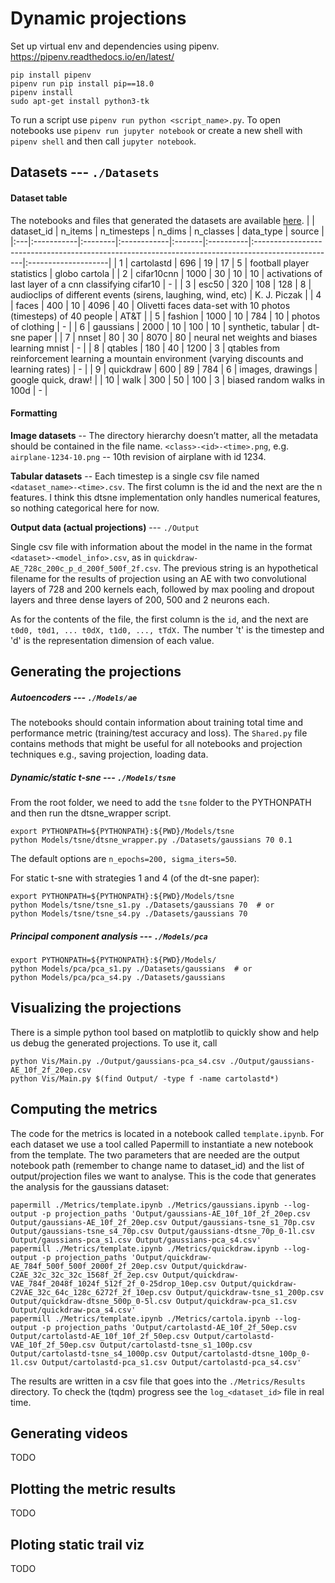 # Dynamic projections

Set up virtual env and dependencies using pipenv.
https://pipenv.readthedocs.io/en/latest/
```
pip install pipenv
pipenv run pip install pip==18.0
pipenv install
sudo apt-get install python3-tk
```
To run a script use `pipenv run python <script_name>.py`. To open notebooks use `pipenv run jupyter notebook` or create a new shell with `pipenv shell` and then call `jupyter notebook`.

## Datasets ---  `./Datasets`

#### Dataset table

The notebooks and files that generated the datasets are available [here](https://drive.google.com/drive/folders/1MXJK2mqH015pAohuBawVIQeqgB38JAsy?usp=sharing).
|    | dataset_id | n_items | n_timesteps | n_dims | n_classes | data_type                                                                                         | source              |
|:---|:-----------|:--------|:------------|:-------|:----------|:--------------------------------------------------------------------------------------------------|:--------------------|
| 1  | cartolastd | 696     | 19          | 17     | 5         | football player statistics                                                                        | globo cartola       |
| 2  | cifar10cnn | 1000    | 30          | 10     | 10        | activations of last layer of a cnn classifying cifar10                                            | -                   |
| 3  | esc50      | 320     | 108         | 128    | 8         | audioclips of different events (sirens, laughing, wind, etc)                                      | K. J. Piczak        |
| 4  | faces      | 400     | 10          | 4096   | 40        | Olivetti faces data-set with 10 photos (timesteps) of 40 people                                   | AT&T                |
| 5  | fashion    | 1000    | 10          | 784    | 10        | photos of clothing                                                                                | -                   |
| 6  | gaussians  | 2000    | 10          | 100    | 10        | synthetic, tabular                                                                                | dt-sne paper        |
| 7  | nnset      | 80      | 30          | 8070   | 80        | neural net weights and biases learning mnist                                                      | -                   |
| 8  | qtables    | 180     | 40          | 1200   | 3         | qtables from reinforcement learning a mountain environment (varying discounts and learning rates) | -                   |
| 9  | quickdraw  | 600     | 89          | 784    | 6         | images, drawings                                                                                  | google quick, draw! |
| 10 | walk       | 300     | 50          | 100    | 3         | biased random walks in 100d                                                                       | -                   |


#### Formatting

**Image datasets** -- The directory hierarchy doesn’t matter, all the metadata should be contained in the file name. `<class>-<id>-<time>.png`, e.g. `airplane-1234-10.png` -- 10th revision of airplane with id 1234.

**Tabular datasets** -- Each timestep is a single csv file named `<dataset_name>-<time>.csv`. The first column is the id and the next are the n features. I think this dtsne implementation only handles numerical features, so nothing categorical here for now.

**Output data (actual projections)** --- `./Output`

Single csv file with information about the model in the name in the format `<dataset>-<model_info>.csv`, as in `quickdraw-AE_728c_200c_p_d_200f_500f_2f.csv`. The previous string is an hypothetical filename for the results of projection using an AE with two convolutional layers of 728 and 200 kernels each, followed by max pooling and dropout layers and three dense layers of 200, 500 and 2 neurons each.

As for the contents of the file, the first column is the `id`, and the next are `t0d0, t0d1, ... t0dX, t1d0, ..., tTdX.` The number 't' is the timestep and 'd' is the representation dimension of each value.

## Generating the projections

##### Autoencoders ---  `./Models/ae`
The notebooks should contain information about training total time and performance metric (training/test accuracy and loss). The `Shared.py` file contains methods that might be useful for all notebooks and projection techniques e.g., saving projection, loading data.

##### Dynamic/static t-sne ---  `./Models/tsne`

From the root folder, we need to add the `tsne` folder to the PYTHONPATH and then run the dtsne_wrapper script.
```
export PYTHONPATH=${PYTHONPATH}:${PWD}/Models/tsne
python Models/tsne/dtsne_wrapper.py ./Datasets/gaussians 70 0.1
```
The default options are `n_epochs=200, sigma_iters=50`.

For static t-sne with strategies 1 and 4 (of the dt-sne paper):
```
export PYTHONPATH=${PYTHONPATH}:${PWD}/Models/tsne
python Models/tsne/tsne_s1.py ./Datasets/gaussians 70  # or
python Models/tsne/tsne_s4.py ./Datasets/gaussians 70
```

##### Principal component analysis ---  `./Models/pca`
```
export PYTHONPATH=${PYTHONPATH}:${PWD}/Models/
python Models/pca/pca_s1.py ./Datasets/gaussians  # or
python Models/pca/pca_s4.py ./Datasets/gaussians
```

## Visualizing the projections
There is a simple python tool based on matplotlib to quickly show and help us debug the generated projections. To use it, call
```
python Vis/Main.py ./Output/gaussians-pca_s4.csv ./Output/gaussians-AE_10f_2f_20ep.csv
python Vis/Main.py $(find Output/ -type f -name cartolastd*)
```

## Computing the metrics
The code for the metrics is located in a notebook called `template.ipynb`. For each dataset we use a tool called Papermill to instantiate a new notebook from the template. The two parameters that are needed are the output notebook path (remember to change name to dataset_id) and the list of output/projection files we want to analyse. This is the code that generates the analysis for the gaussians dataset:
```
papermill ./Metrics/template.ipynb ./Metrics/gaussians.ipynb --log-output -p projection_paths 'Output/gaussians-AE_10f_10f_2f_20ep.csv Output/gaussians-AE_10f_2f_20ep.csv Output/gaussians-tsne_s1_70p.csv Output/gaussians-tsne_s4_70p.csv Output/gaussians-dtsne_70p_0-1l.csv Output/gaussians-pca_s1.csv Output/gaussians-pca_s4.csv'
papermill ./Metrics/template.ipynb ./Metrics/quickdraw.ipynb --log-output -p projection_paths 'Output/quickdraw-AE_784f_500f_500f_2000f_2f_20ep.csv Output/quickdraw-C2AE_32c_32c_32c_1568f_2f_2ep.csv Output/quickdraw-VAE_784f_2048f_1024f_512f_2f_0-25drop_10ep.csv Output/quickdraw-C2VAE_32c_64c_128c_6272f_2f_10ep.csv Output/quickdraw-tsne_s1_200p.csv Output/quickdraw-dtsne_500p_0-5l.csv Output/quickdraw-pca_s1.csv Output/quickdraw-pca_s4.csv'
papermill ./Metrics/template.ipynb ./Metrics/cartola.ipynb --log-output -p projection_paths 'Output/cartolastd-AE_10f_2f_50ep.csv Output/cartolastd-AE_10f_10f_2f_50ep.csv Output/cartolastd-VAE_10f_2f_50ep.csv Output/cartolastd-tsne_s1_100p.csv Output/cartolastd-tsne_s4_1000p.csv Output/cartolastd-dtsne_100p_0-1l.csv Output/cartolastd-pca_s1.csv Output/cartolastd-pca_s4.csv'
```
The results are written in a csv file that goes into the `./Metrics/Results` directory.
To check the (tqdm) progress see the `log_<dataset_id>` file in real time.

## Generating videos
TODO

## Plotting the metric results
TODO

## Ploting static trail viz
TODO


[cartola_nb]:   https://github.com/EduardoVernier/dynamic-projection-tests/blob/master/cartola.ipynb
[quickdraw_nb]: https://github.com/EduardoVernier/dynamic-projection-tests/blob/master/GenerateImagesFromPaths.ipynb
[fashion_nb]:   https://github.com/EduardoVernier/dynamic-projection-tests/blob/master/fashion.ipynb
